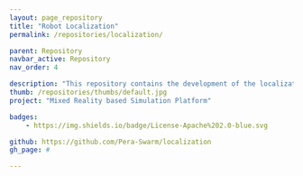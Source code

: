 ```yaml
---
layout: page_repository
title: "Robot Localization"
permalink: /repositories/localization/

parent: Repository
navbar_active: Repository
nav_order: 4

description: "This repository contains the development of the localization system for the swarm robots of the project Pera Swarm. It is based on ARMarkers, OpenCV with Python. An Raspberry Pi 3 computer with camera is used as processing device."
thumb: /repositories/thumbs/default.jpg
project: "Mixed Reality based Simulation Platform"

badges:
    - https://img.shields.io/badge/License-Apache%202.0-blue.svg

github: https://github.com/Pera-Swarm/localization
gh_page: #

---
```

